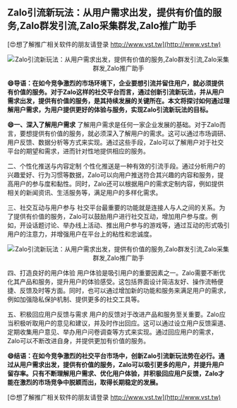 ## **Zalo引流新玩法：从用户需求出发，提供有价值的服务,Zalo群发引流,Zalo采集群发,Zalo推广助手**

[😍想了解推广相关软件的朋友请登录 http://www.vst.tw](http://www.vst.tw)

 <center><img src="https://vst.tw/MP4/tuiguang/png/6.png" alt="Zalo引流新玩法：从用户需求出发，提供有价值的服务,Zalo群发引流,Zalo采集群发,Zalo推广助手"></center>

**😄导语：在如今竞争激烈的市场环境下，企业要想引流并留住用户，就必须提供有价值的服务。对于Zalo这样的社交平台而言，通过创新引流新玩法，并从用户需求出发，提供有价值的服务，是其持续发展的关键所在。本文将探讨如何通过理解用户需求，为用户提供更好的体验与服务，实现Zalo引流新玩法的目标。**

**😄一、深入了解用户需求**
了解用户需求是任何一家企业发展的基础。对于Zalo而言，要想提供有价值的服务，就必须深入了解用户的需求。这可以通过市场调研、用户反馈、数据分析等方式来实现。通过这些手段，Zalo可以了解用户对于社交平台的期望和需求，进而针对性地提供相应的服务。

二、个性化推送与内容定制
个性化推送是一种有效的引流手段。通过分析用户的兴趣爱好、行为习惯等数据，Zalo可以向用户推送符合其兴趣的内容和服务，提高用户的参与度和黏性。同时，Zalo还可以根据用户的需求定制内容，例如提供相关的新闻资讯、生活服务等，满足用户的多样化需求。

三、社交互动与用户参与
社交平台最重要的功能就是连接人与人之间的关系。为了提供有价值的服务，Zalo可以鼓励用户进行社交互动，增加用户参与度。例如，开设话题讨论、举办线上活动、推出用户参与的游戏等，通过互动的形式吸引用户的注意力，并增强用户在平台上的粘性和忠诚度。

 <center><img src="https://vst.tw/MP4/tuiguang/png/2.png" alt="Zalo引流新玩法：从用户需求出发，提供有价值的服务,Zalo群发引流,Zalo采集群发,Zalo推广助手"></center>

四、打造良好的用户体验
用户体验是吸引用户的重要因素之一。Zalo需要不断优化其产品和服务，提升用户的体验感受。这包括界面设计简洁友好、操作流畅便捷、反馈及时等方面。同时，也可以通过增加新的功能和服务来满足用户的需求，例如加强隐私保护机制、提供更多的社交工具等。

五、积极回应用户反馈与需求
用户的反馈对于改进产品和服务至关重要。Zalo应当积极听取用户的意见和建议，并及时作出回应。这可以通过设立用户反馈渠道、定期收集用户意见、举办用户问卷调查等方式来实现。通过回应用户的需求，Zalo可以不断改进自身，并提供更加有价值的服务。

**😄结语：在如今竞争激烈的社交平台市场中，创新Zalo引流新玩法势在必行。通过从用户需求出发，提供有价值的服务，Zalo可以吸引更多的用户，并提升用户留存率。只有不断理解用户需求、优化用户体验，并积极回应用户反馈，Zalo才能在激烈的市场竞争中脱颖而出，取得长期稳定的发展。**

[😍想了解推广相关软件的朋友请登录 http://www.vst.tw](http://www.vst.tw)



